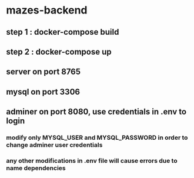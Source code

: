 # mazes-backend


## step 1 : docker-compose build
## step 2 : docker-compose up
## server on port 8765
## mysql on port 3306
## adminer on port 8080, use credentials in .env to login
### modify only MYSQL_USER and MYSQL_PASSWORD in order to change adminer user credentials
### any other modifications in .env file will cause errors due to name dependencies

